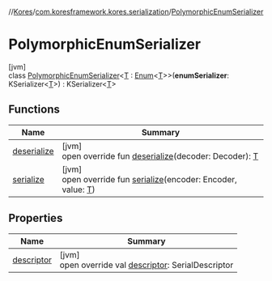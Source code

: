 //[Kores](../../../index.md)/[com.koresframework.kores.serialization](../index.md)/[PolymorphicEnumSerializer](index.md)

# PolymorphicEnumSerializer

[jvm]\
class [PolymorphicEnumSerializer](index.md)<[T](index.md) : [Enum](https://kotlinlang.org/api/latest/jvm/stdlib/kotlin/-enum/index.html)<[T](index.md)>>(**enumSerializer**: KSerializer<[T](index.md)>) : KSerializer<[T](index.md)>

## Functions

| Name | Summary |
|---|---|
| [deserialize](deserialize.md) | [jvm]<br>open override fun [deserialize](deserialize.md)(decoder: Decoder): [T](index.md) |
| [serialize](serialize.md) | [jvm]<br>open override fun [serialize](serialize.md)(encoder: Encoder, value: [T](index.md)) |

## Properties

| Name | Summary |
|---|---|
| [descriptor](descriptor.md) | [jvm]<br>open override val [descriptor](descriptor.md): SerialDescriptor |
